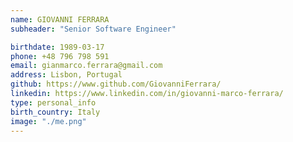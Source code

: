 ```yaml
---
name: GIOVANNI FERRARA
subheader: "Senior Software Engineer"

birthdate: 1989-03-17
phone: +48 796 798 591
email: gianmarco.ferrara@gmail.com
address: Lisbon, Portugal
github: https://www.github.com/GiovanniFerrara/
linkedin: https://www.linkedin.com/in/giovanni-marco-ferrara/
type: personal_info
birth_country: Italy
image: "./me.png"
---
```

